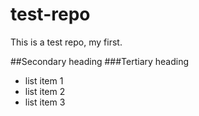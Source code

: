 test-repo
=========

This is a test repo, my first.

##Secondary heading
###Tertiary heading

* list item 1
* list item 2
* list item 3
